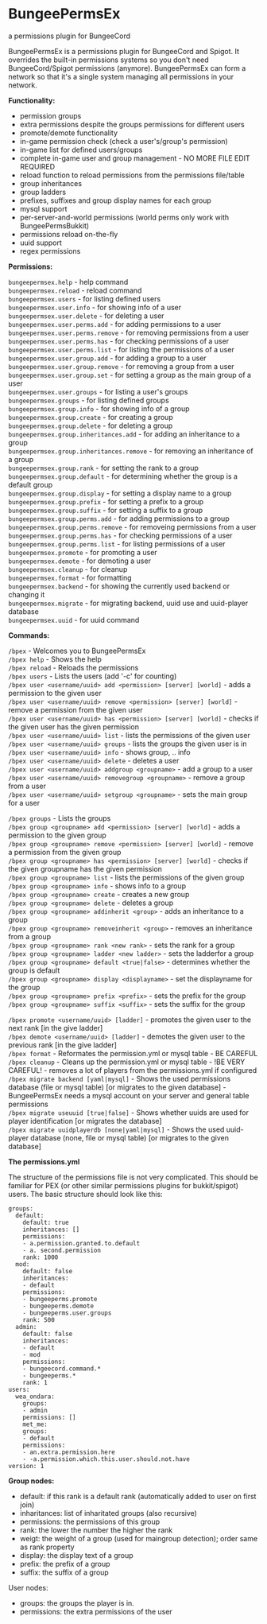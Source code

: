 # BungeePermsEx
a permissions plugin for BungeeCord

BungeePermsEx is a permissions plugin for BungeeCord and Spigot. It overrides the built-in permissions systems
so you don't need BungeeCord/Spigot permissions (anymore). BungeePermsEx can form a network so that it's a single
system managing all permissions in your network.

**Functionality:**

- permission groups  
- extra permissions despite the groups permissions for different users  
- promote/demote functionality  
- in-game permission check (check a user's/group's permission)  
- in-game list for defined users/groups  
- complete in-game user and group management - NO MORE FILE EDIT REQUIRED  
- reload function to reload permissions from the permissions file/table  
- group inheritances  
- group ladders  
- prefixes, suffixes and group display names for each group  
- mysql support  
- per-server-and-world permissions (world perms only work with BungeePermsBukkit)  
- permissions reload on-the-fly  
- uuid support  
- regex permissions  


**Permissions:**

`bungeepermsex.help` - help command  
`bungeepermsex.reload` - reload command  
`bungeepermsex.users` - for listing defined users  
`bungeepermsex.user.info` - for showing info of a user  
`bungeepermsex.user.delete` - for deleting a user  
`bungeepermsex.user.perms.add` - for adding permissions to a user  
`bungeepermsex.user.perms.remove` - for removing permissions from a user  
`bungeepermsex.user.perms.has` - for checking permissions of a user  
`bungeepermsex.user.perms.list` - for listing the permissions of a user  
`bungeepermsex.user.group.add` - for adding a group to a user  
`bungeepermsex.user.group.remove` - for removing a group from a user  
`bungeepermsex.user.group.set` - for setting a group as the main group of a user  
`bungeepermsex.user.groups` - for listing a user's groups  
`bungeepermsex.groups` - for listing defined groups  
`bungeepermsex.group.info` - for showing info of a group  
`bungeepermsex.group.create` - for creating a group  
`bungeepermsex.group.delete` - for deleting a group  
`bungeepermsex.group.inheritances.add` - for adding an inheritance to a group  
`bungeepermsex.group.inheritances.remove` - for removing an inheritance of a group  
`bungeepermsex.group.rank` - for setting the rank to a group  
`bungeepermsex.group.default` - for determining whether the group is a default group  
`bungeepermsex.group.display` - for setting a display name to a group  
`bungeepermsex.group.prefix` - for setting a prefix to a group  
`bungeepermsex.group.suffix` - for setting a suffix to a group  
`bungeepermsex.group.perms.add` - for adding permissions to a group  
`bungeepermsex.group.perms.remove` - for removeing permissions from a user  
`bungeepermsex.group.perms.has` - for checking permissions of a user  
`bungeepermsex.group.perms.list` - for listing permissions of a user  
`bungeepermsex.promote` - for promoting a user  
`bungeepermsex.demote` - for demoting a user  
`bungeepermsex.cleanup` - for cleanup  
`bungeepermsex.format` - for formatting  
`bungeepermsex.backend` - for showing the currently used backend or changing it  
`bungeepermsex.migrate` - for migrating backend, uuid use and uuid-player database  
`bungeepermsex.uuid` - for uuid command  




**Commands:**

`/bpex` - Welcomes you to BungeePermsEx  
`/bpex help` - Shows the help  
`/bpex reload` - Reloads the permissions  
`/bpex users` - Lists the users (add '-c' for counting)  
`/bpex user <username/uuid> add <permission> [server] [world]` - adds a permission to the given user  
`/bpex user <username/uuid> remove <permission> [server] [world]` - remove a permission from the given user  
`/bpex user <username/uuid> has <permission> [server] [world]` - checks if the given user has the given permission  
`/bpex user <username/uuid> list` - lists the permissions of the given user  
`/bpex user <username/uuid> groups` - lists the groups the given user is in  
`/bpex user <username/uuid> info` - shows group, .. info  
`/bpex user <username/uuid> delete` - deletes a user  
`/bpex user <username/uuid> addgroup <groupname>` - add a group to a user  
`/bpex user <username/uuid> removegroup <groupname>` - remove a group from a user  
`/bpex user <username/uuid> setgroup <groupname>` - sets the main group for a user  

`/bpex groups` - Lists the groups  
`/bpex group <groupname> add <permission> [server] [world]` - adds a permission to the given group  
`/bpex group <groupname> remove <permission> [server] [world]` - remove a permission from the given group  
`/bpex group <groupname> has <permission> [server] [world]` - checks if the given groupname has the given permission  
`/bpex group <groupname> list` - lists the permissions of the given group  
`/bpex group <groupname> info` - shows info to a group  
`/bpex group <groupname> create` - creates a new group  
`/bpex group <groupname> delete` - deletes a group  
`/bpex group <groupname> addinherit <group>` - adds an inheritance to a group  
`/bpex group <groupname> removeinherit <group>` - removes an inheritance from a group  
`/bpex group <groupname> rank <new rank>` - sets the rank for a group  
`/bpex group <groupname> ladder <new ladder>` - sets the ladderfor a group  
`/bpex group <groupname> default <true|false>` - determines whether the group is default  
`/bpex group <groupname> display <displayname>` - set the displayname for the group  
`/bpex group <groupname> prefix <prefix>` - sets the prefix for the group  
`/bpex group <groupname> suffix <suffix>` - sets the suffix for the group  

`/bpex promote <username/uuid> [ladder]` - promotes the given user to the next rank [in the give ladder]  
`/bpex demote <username/uuid> [ladder]` - demotes the given user to the previous rank [in the give ladder]  
`/bpex format` - Reformates the permission.yml or mysql table - BE CAREFUL  
`/bpex cleanup` - Cleans up the permission.yml or mysql table - !BE VERY CAREFUL! - removes a lot of players from the permissions.yml if configured  
`/bpex migrate backend [yaml|mysql]` - Shows the used permissions database (file or mysql table) [or migrates to the given database] - BungeePermsEx needs a mysql account on your server and general table permissions  
`/bpex migrate useuuid [true|false]` - Shows whether uuids are used for player identification [or migrates the database]  
`/bpex migrate uuidplayerdb [none|yaml|mysql]` - Shows the used uuid-player database (none, file or mysql table) [or migrates to the given database]  



**The permissions.yml**

The structure of the permissions file is not very complicated. This should be familiar for PEX (or other similar permissions plugins for bukkit/spigot) users. The basic structure should look like this:
```
groups:
  default:
    default: true
    inheritances: []
    permissions:
    - a.permission.granted.to.default
    - a. second.permission​
    rank: 1000​
  mod:
    default: false
    inheritances:
    - default​
    permissions:
    - bungeeperms.promote
    - bungeeperms.demote
    - bungeeperms.user.groups​
    rank: 500​
  admin:
    default: false
    inheritances:
    - default
    - mod​
    permissions:
    - bungeecord.command.*
    - bungeeperms.*​
    rank: 1​
users:
  wea_ondara:
    groups:
    - admin​
    permissions: []​
    met_me:
    groups:
    - default​
    permissions:
    - an.extra.permission.here
    - -a.permission.which.this.user.should.not.have​
version: 1
```


**Group nodes:**

- default: if this rank is a default rank (automatically added to user on first join)  
- inharitances: list of inharitated groups (also recursive)  
- permissions: the permissions of this group  
- rank: the lower the number the higher the rank  
- weigt: the weight of a group (used for maingroup detection); order same as rank property  
- display: the display text of a group  
- prefix: the prefix of a group  
- suffix: the suffix of a group  

User nodes:

- groups: the groups the player is in.
- permissions: the extra permissions of the user
